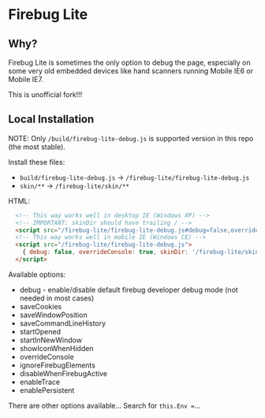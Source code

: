 # Firebug Lite

## Why?

Firebug Lite is sometimes the only option to debug the page, especially on some very old embedded
devices like hand scanners running Mobile IE6 or Mobile IE7.

This is unofficial fork!!!

## Local Installation

NOTE: Only `/build/firebug-lite-debug.js` is supported version in this repo (the most stable).

Install these files:

- `build/firebug-lite-debug.js` -> `/firebug-lite/firebug-lite-debug.js`
- `skin/**` -> `/firebug-lite/skin/**`

HTML:

```html
  <!-- This way works well in desktop IE (Windows XP) -->
  <!-- IMPORTANT: skinDir should have trailing / -->
  <script src="/firebug-lite/firebug-lite-debug.js#debug=false,overrideConsole=true,skinDir='/firebug-lite/skin/xp/'"></script>
  <!-- This way works well in mobile IE (Windows CE) -->
  <script src="/firebug-lite/firebug-lite-debug.js">
    { debug: false, overrideConsole: true, skinDir: '/firebug-lite/skin/xp/' }
  </script>
```

Available options:

- debug - enable/disable default firebug developer debug mode (not needed in most cases)
- saveCookies
- saveWindowPosition
- saveCommandLineHistory
- startOpened
- startInNewWindow
- showIconWhenHidden
- overrideConsole
- ignoreFirebugElements
- disableWhenFirebugActive
- enableTrace
- enablePersistent

There are other options available... Search for `this.Env =`...
